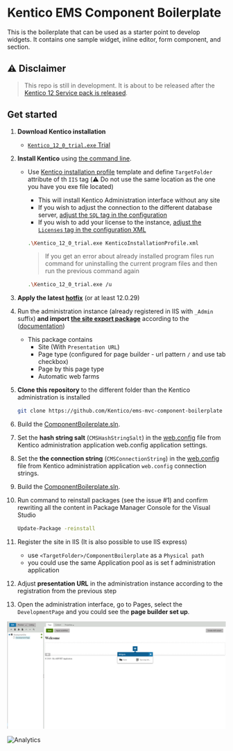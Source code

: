# Kentico EMS Component Boilerplate

This is the boilerplate that can be used as a starter point to develop widgets. It contains one sample widget, inline editor, form component, and section.

## :warning: Disclaimer

> This repo is still in development. It is about to be released after the [Kentico 12 Service pack is released](https://www.kentico.com/product/roadmap).

## Get started

1. **Download Kentico installation**
    * [`Kentico_12_0_trial.exe` Trial](https://www.kentico.com/download-demo/trial-version)
1. **Install Kentico** using [the command line](https://docs.kentico.com/K12SP/Installing+Kentico+from+the+command+line).
    * Use [Kentico installation profile](/KenticoInstallationProfile.xml) template and define `TargetFolder` attribute of th `IIS` tag (:warning: Do not use the same location as the one you have you exe file located)
        * This will install Kentico Administration interface without any site
        * If you wish to adjust the connection to the different database server, [adjust the `SQL` tag in the configuration](https://docs.kentico.com/K12SP/installation/installing-kentico-from-the-command-line/command-line-installation-xml-configuration)
        * If you wish to add your license to the instance, [adjust the `Licenses` tag in the configuration XML]((https://docs.kentico.com/K12SP/installation/installing-kentico-from-the-command-line/command-line-installation-xml-configuration))

      ```sh
      .\Kentico_12_0_trial.exe KenticoInstallationProfile.xml
      ```

      > If you get an error about already installed program files run command for uninstalling the current program files and then run the previous command again

      ```sh
      .\Kentico_12_0_trial.exe /u
      ```

1. **Apply the latest [hotfix](https://devnet.kentico.com/download/hotfixes)** (or at least 12.0.29)

1. Run the administration instance (already registered in IIS with `_Admin` suffix) **and import [the site export package](/DevelopmentSite.zip)** according to the ([documentation](https://docs.kentico.com/K12SP/Importing+a+site+or+objects))
    * This package contains
        * Site (With `Presentation URL`)
        * Page type (configured for page builder - url pattern `/` and use tab  checkbox)
        * Page by this page type
        * Automatic web farms

1. **Clone this repository** to the different folder than the Kentico administration is installed

    ```sh
    git clone https://github.com/Kentico/ems-mvc-component-boilerplate
    ```
1. Build the [ComponentBoilerplate.sln](/ComponentBoilerplate.sln).

1. Set the **hash string salt** (`CMSHashStringSalt`) in the [web.config](/ComponentBoilerplate/web.config) file from Kentico administration application web.config application settings.

1. Set the **the connection string** (`CMSConnectionString`) in the [web.config](/ComponentBoilerplate/web.config) file from Kentico administration application `web.config` connection strings.

1. Build the [ComponentBoilerplate.sln](/ComponentBoilerplate.sln).

1. Run command to reinstall packages (see the issue #1) and confirm rewriting all the content in Package Manager Console for the Visual Studio

    ```sh
   Update-Package -reinstall
    ```

1. Register the site in IIS (It is also possible to use IIS express)
    * use `<TargetFolder>/ComponentBoilerplate` as a `Physical path`
    * you could use the same Application pool as is set f administration application

1. Adjust **presentation URL** in the administration instance according to the registration from the previous step

1. Open the administration interface, go to Pages, select the `DevelopmentPage` and you could see the **page builder set up**.

![Boilerplate showcase](/Boilerplate.png)

![Analytics](https://kentico-ga-beacon.azurewebsites.net/api/UA-69014260-4/Kentico/ems-mvc-component-boilerplate?pixel)

